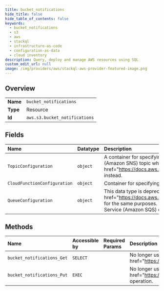 ```yaml
---
title: bucket_notifications
hide_title: false
hide_table_of_contents: false
keywords:
  - bucket_notifications
  - s3
  - aws    
  - stackql
  - infrastructure-as-code
  - configuration-as-data
  - cloud inventory
description: Query, deploy and manage AWS resources using SQL
custom_edit_url: null
image: /img/providers/aws/stackql-aws-provider-featured-image.png
---
```

  
    

## Overview
<table><tbody>
<tr><td><b>Name</b></td><td><code>bucket_notifications</code></td></tr>
<tr><td><b>Type</b></td><td>Resource</td></tr>
<tr><td><b>Id</b></td><td><code>aws.s3.bucket_notifications</code></td></tr>
</tbody></table>

## Fields
| Name | Datatype | Description |
|:-----|:---------|:------------|
| `TopicConfiguration` | `object` | A container for specifying the configuration for publication of messages to an Amazon Simple Notification Service (Amazon SNS) topic when Amazon S3 detects specified events. This data type is deprecated. Use &lt;a href="https://docs.aws.amazon.com/AmazonS3/latest/API/API_TopicConfiguration.html"&gt;TopicConfiguration&lt;/a&gt; instead. |
| `CloudFunctionConfiguration` | `object` | Container for specifying the Lambda notification configuration. |
| `QueueConfiguration` | `object` | This data type is deprecated. Use &lt;a href="https://docs.aws.amazon.com/AmazonS3/latest/API/API_QueueConfiguration.html"&gt;QueueConfiguration&lt;/a&gt; for the same purposes. This data type specifies the configuration for publishing messages to an Amazon Simple Queue Service (Amazon SQS) queue when Amazon S3 detects specified events.  |
## Methods
| Name | Accessible by | Required Params | Description |
|:-----|:--------------|:----------------|:------------|
| `bucket_notifications_Get` | `SELECT` |  |  No longer used, see &lt;a href="https://docs.aws.amazon.com/AmazonS3/latest/API/API_GetBucketNotificationConfiguration.html"&gt;GetBucketNotificationConfiguration&lt;/a&gt;. |
| `bucket_notifications_Put` | `EXEC` |  |  No longer used, see the &lt;a href="https://docs.aws.amazon.com/AmazonS3/latest/API/API_PutBucketNotificationConfiguration.html"&gt;PutBucketNotificationConfiguration&lt;/a&gt; operation. |
